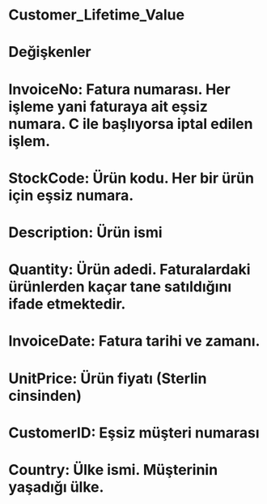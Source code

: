 # Customer_Lifetime_Value
# Değişkenler
# InvoiceNo: Fatura numarası. Her işleme yani faturaya ait eşsiz numara. C ile başlıyorsa iptal edilen işlem.
# StockCode: Ürün kodu. Her bir ürün için eşsiz numara.
# Description: Ürün ismi
# Quantity: Ürün adedi. Faturalardaki ürünlerden kaçar tane satıldığını ifade etmektedir.
# InvoiceDate: Fatura tarihi ve zamanı.
# UnitPrice: Ürün fiyatı (Sterlin cinsinden)
# CustomerID: Eşsiz müşteri numarası
# Country: Ülke ismi. Müşterinin yaşadığı ülke.
